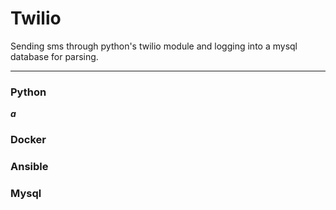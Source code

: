 # Twilio
Sending sms through python's twilio module and logging into a mysql database for parsing.
___________________________________________________________________________________________________________________________________
### Python
***a***
### Docker
### Ansible
### Mysql

